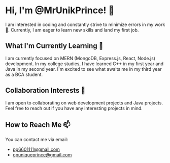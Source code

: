 # Hi, I'm @MrUnikPrince! 👋

I am interested in coding and constantly strive to minimize errors in my work 🙂. Currently, I am eager to learn new skills and land my first job.

## What I'm Currently Learning 🌱

I am currently focused on MERN (MongoDB, Express.js, React, Node.js) development. In my college studies, I have learned C++ in my first year and Java in my second year. I'm excited to see what awaits me in my third year as a BCA student.

## Collaboration Interests 💞️

I am open to collaborating on web development projects and Java projects. Feel free to reach out if you have any interesting projects in mind.

## How to Reach Me 📫

You can contact me via email:
- pp6601111@gmail.com
- opuniqueprince@gmail.com
